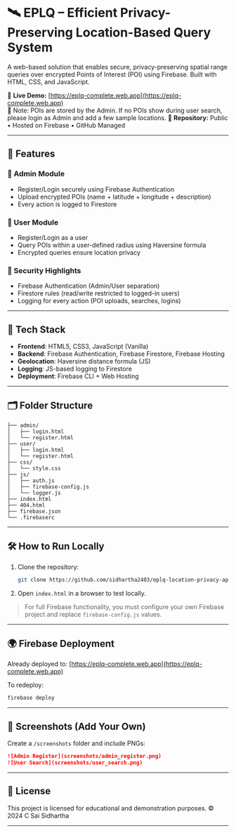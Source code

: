 # 🛰️ EPLQ – Efficient Privacy-Preserving Location-Based Query System

A web-based solution that enables secure, privacy-preserving spatial range queries over encrypted Points of Interest (POI) using Firebase. Built with HTML, CSS, and JavaScript.

🔗 **Live Demo:** [https://eplq-complete.web.app](https://eplq-complete.web.app)  
🧪 Note: POIs are stored by the Admin. If no POIs show during user search, please login as Admin and add a few sample locations.
📂 **Repository:** Public • Hosted on Firebase • GitHub Managed

---

## 🚀 Features

### 👤 Admin Module
- Register/Login securely using Firebase Authentication
- Upload encrypted POIs (name + latitude + longitude + description)
- Every action is logged to Firestore

### 🙋 User Module
- Register/Login as a user
- Query POIs within a user-defined radius using Haversine formula
- Encrypted queries ensure location privacy

### 🔐 Security Highlights
- Firebase Authentication (Admin/User separation)
- Firestore rules (read/write restricted to logged-in users)
- Logging for every action (POI uploads, searches, logins)

---

## 🧰 Tech Stack

- **Frontend**: HTML5, CSS3, JavaScript (Vanilla)
- **Backend**: Firebase Authentication, Firebase Firestore, Firebase Hosting
- **Geolocation**: Haversine distance formula (JS)
- **Logging**: JS-based logging to Firestore
- **Deployment**: Firebase CLI + Web Hosting

---

## 🗂️ Folder Structure

```
├── admin/
│   ├── login.html
│   └── register.html
├── user/
│   ├── login.html
│   └── register.html
├── css/
│   └── style.css
├── js/
│   ├── auth.js
│   ├── firebase-config.js
│   └── logger.js
├── index.html
├── 404.html
├── firebase.json
└── .firebaserc
```

---

## 🛠️ How to Run Locally

1. Clone the repository:
   ```bash
   git clone https://github.com/sidhartha2403/eplq-location-privacy-app.git
   ```
2. Open `index.html` in a browser to test locally.

> For full Firebase functionality, you must configure your own Firebase project and replace `firebase-config.js` values.

---

## 🌍 Firebase Deployment

Already deployed to: [https://eplq-complete.web.app](https://eplq-complete.web.app)

To redeploy:
```bash
firebase deploy
```

---

## 📸 Screenshots (Add Your Own)
Create a `/screenshots` folder and include PNGs:

```md
![Admin Register](screenshots/admin_register.png)
![User Search](screenshots/user_search.png)
```

---

## 📌 License

This project is licensed for educational and demonstration purposes.
© 2024 C Sai Sidhartha

---
